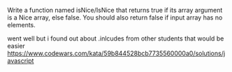 Write a function named isNice/IsNice that returns true if its array argument is a Nice array, else false. You should also return false if input array has no elements.

went well but i found out about .inlcudes from other students that would be easier
https://www.codewars.com/kata/59b844528bcb7735560000a0/solutions/javascript